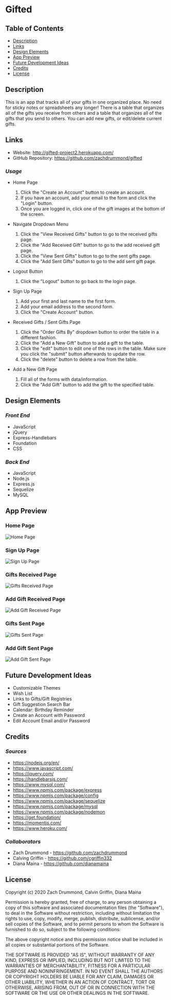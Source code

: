 # Gifted

## Table of Contents

- [Description](#Description)
- [Links](#Links)
- [Design Elements](#Design-Elements)
- [App Preview](#App-Preview)
- [Future Development Ideas](#Future-Development-Ideas)
- [Credits](#Credits)
- [License](#License)

## Description

This is an app that tracks all of your gifts in one organized place. No need for sticky notes or spreadsheets any longer! There is a table that organizes all of the gifts you receive from others and a table that organizes all of the gifts that you send to others. You can add new gifts, or edit/delete current gifts.

## Links

- Website: http://gifted-project2.herokuapp.com/
- GitHub Repository: https://github.com/zachdrummond/gifted

### _Usage_

- Home Page

  1. Click the "Create an Account" button to create an account.
  2. If you have an account, add your email to the form and click the "Login" button.
  3. Once you are logged in, click one of the gift images at the bottom of the screen.

- Navigate Dropdown Menu

  1. Click the "View Received Gifts" button to go to the received gifts page.
  2. Click the "Add Received Gift" button to go to the add received gift page.
  3. Click the "View Sent Gifts" button to go to the sent gifts page.
  4. Click the "Add Sent Gifts" button to go to the add sent gift page.

- Logout Button

  1. Click the "Logout" button to go back to the login page.

- Sign Up Page

  1. Add your first and last name to the first form.
  2. Add your email address to the second form.
  3. Click the "Create Account" button.

- Received Gifts / Sent Gifts Page

  1. Click the "Order Gifts By" dropdown button to order the table in a different fashion.
  2. Click the "Add a New Gift" button to add a gift to the table.
  3. Click the "edit" button to edit one of the rows in the table. Make sure you click the "submit" button afterwards to update the row.
  4. Click the "delete" button to delete a row from the table.

- Add a New Gift Page
  1. Fill all of the forms with data/information.
  2. Click the "Add Gift" button to add the gift to the specified table.

## Design Elements
### _Front End_
* JavaScript
* jQuery
* Express-Handlebars
* Foundation
* CSS
### _Back End_
* JavaScript
* Node.js
* Express.js
* Sequelize
* MySQL


## App Preview

### Home Page

![Home Page](public/images/LoginPage.png)

### Sign Up Page

![Sign Up Page](public/images/SignUpPage.png)

### Gifts Received Page

![Gifts Received Page](public/images/giftsReceivedPage.png)

### Add Gift Received Page

![Add Gift Received Page](public/images/addReceivedPage.png)

### Gifts Sent Page

![Gifts Sent Page](public/images/sentGiftsPage.png)

### Add Gift Sent Page

![Add Gift Sent Page](public/images/addSentPage.png)

## Future Development Ideas

- Customizable Themes
- Wish List
- Links to Gifts/Gift Registries
- Gift Suggestion Search Bar
- Calendar: Birthday Reminder
- Create an Account with Password
- Edit Account Email and/or Password

## Credits

### _Sources_

- https://nodejs.org/en/
- https://www.javascript.com/
- https://jquery.com/
- https://handlebarsjs.com/
- https://www.mysql.com/
- https://www.npmjs.com/package/express
- https://www.npmjs.com/package/config
- https://www.npmjs.com/package/sequelize
- https://www.npmjs.com/package/mysql
- https://www.npmjs.com/package/nodemon
- https://get.foundation/
- https://momentjs.com/
- https://www.heroku.com/

### _Collaborators_

- Zach Drummond - https://github.com/zachdrummond
- Calving Griffin - https://github.com/cgriffin332
- Diana Maina - https://github.com/dianamaina

## License

Copyright (c) 2020 Zach Drummond, Calvin Griffin, Diana Maina

Permission is hereby granted, free of charge, to any person obtaining a copy
of this software and associated documentation files (the "Software"), to deal
in the Software without restriction, including without limitation the rights
to use, copy, modify, merge, publish, distribute, sublicense, and/or sell
copies of the Software, and to permit persons to whom the Software is
furnished to do so, subject to the following conditions:

The above copyright notice and this permission notice shall be included in all
copies or substantial portions of the Software.

THE SOFTWARE IS PROVIDED "AS IS", WITHOUT WARRANTY OF ANY KIND, EXPRESS OR
IMPLIED, INCLUDING BUT NOT LIMITED TO THE WARRANTIES OF MERCHANTABILITY,
FITNESS FOR A PARTICULAR PURPOSE AND NONINFRINGEMENT. IN NO EVENT SHALL THE
AUTHORS OR COPYRIGHT HOLDERS BE LIABLE FOR ANY CLAIM, DAMAGES OR OTHER
LIABILITY, WHETHER IN AN ACTION OF CONTRACT, TORT OR OTHERWISE, ARISING FROM,
OUT OF OR IN CONNECTION WITH THE SOFTWARE OR THE USE OR OTHER DEALINGS IN THE
SOFTWARE.
